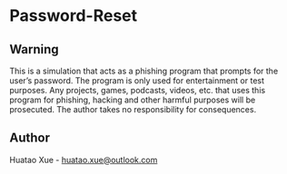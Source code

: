 # Password-Reset

Warning
-------
This is a simulation that acts as a phishing program that prompts for the user’s password. The program is only used for entertainment or test purposes. Any projects, games, podcasts, videos, etc. that uses this program for phishing, hacking and other harmful purposes will be prosecuted. The author takes no responsibility for consequences.

Author
------
Huatao Xue - huatao.xue@outlook.com
